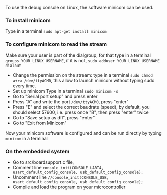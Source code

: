 To use the debug console on Linux, the software minicom can be used. 

### To install minicom
Type in a terminal `sudo apt-get install minicom`
### To configure minicom to read the stream
Make sure your user is part of the dialgroup, for that type in a terminal `groups YOUR_LINUX_USERNAME`, if it is not, `sudo adduser YOUR_LINUX_USERNAME dialout`
- Change the permission on the stream: type in a terminal `sudo chmod a+rw /dev/ttyACM0`, this allow to launch minicom without typing sudo every time. 
- Set up minicom
Type in a terminal `sudo minicom -s`
 - Go to "Serial port setup" and press enter
 - Press "A" and write the port `/dev/ttyACM0`, press "enter"
 - Press "E" and select the correct baudrate (speed), by default, you should select 57600, i.e. press once "B", then press "enter" twice
 - Go to "Save setup as dfl", press "enter"
 - Go to "Exit from Minicom"

Now your minicom software is configured and can be run directly by typing `minicom` in a terminal

### On the embedded system
- Go to src/boardsupport.c file,
- Comment line `console_init(CONSOLE_UART4, usart_default_config_console, usb_default_config_console);`
- Uncomment line `//console_init(CONSOLE_USB, usart_default_config_console, usb_default_config_console);`
- Compile and load the program on your microcontroller